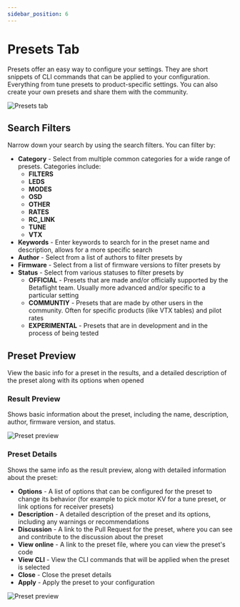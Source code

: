 ```yaml
---
sidebar_position: 6
---
```


# Presets Tab

Presets offer an easy way to configure your settings. They are short snippets of CLI commands that can be
applied to your configuration. Everything from tune presets to product-specific settings. You can also create your own presets and share them with the community.

![Presets tab](/img/betaflight_configurator_presets_tab.png)

## Search Filters

Narrow down your search by using the search filters. You can filter by:

- **Category** - Select from multiple common categories for a wide range of presets. Categories include:
  - **FILTERS**
  - **LEDS**
  - **MODES**
  - **OSD**
  - **OTHER**
  - **RATES**
  - **RC_LINK**
  - **TUNE**
  - **VTX**
- **Keywords** - Enter keywords to search for in the preset name and description, allows for a more specific search
- **Author** - Select from a list of authors to filter presets by
- **Firmware** - Select from a list of firmware versions to filter presets by
- **Status** - Select from various statuses to filter presets by
  - **OFFICIAL** - Presets that are made and/or officially supported by the Betaflight team. Usually more
    advanced and/or specific to a particular setting
  - **COMMUNTIY** - Presets that are made by other users in the community. Often for specific products
    (like VTX tables) and pilot rates
  - **EXPERIMENTAL** - Presets that are in development and in the process of being tested

## Preset Preview

View the basic info for a preset in the results, and a detailed description of the preset along with its
options when opened

### Result Preview

Shows basic information about the preset, including the name, description, author, firmware version, and status.

![Preset preview](/img/betaflight_configurator_preset_1.png)

### Preset Details

Shows the same info as the result preview, along with detailed information about the preset:

- **Options** - A list of options that can be configured for the preset to change its behavior (for example
  to pick motor KV for a tune preset, or link options for receiver presets)
- **Description** - A detailed description of the preset and its options, including any warnings or
  recommendations
- **Discussion** - A link to the Pull Request for the preset, where you can see and contribute to the
  discussion about the preset
- **View online** - A link to the preset file, where you can view the preset's code
- **View CLI** - View the CLI commands that will be applied when the preset is selected
- **Close** - Close the preset details
- **Apply** - Apply the preset to your configuration

![Preset preview](/img/betaflight_configurator_preset_2.png)
